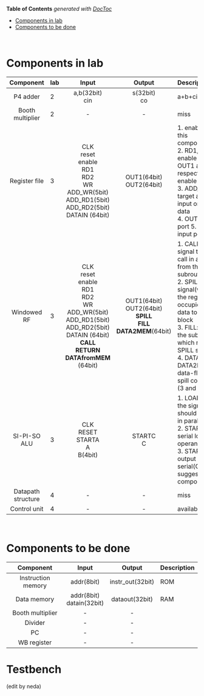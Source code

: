 <!-- START doctoc generated TOC please keep comment here to allow auto update -->
<!-- DON'T EDIT THIS SECTION, INSTEAD RE-RUN doctoc TO UPDATE -->
**Table of Contents**  *generated with [DocToc](https://github.com/thlorenz/doctoc)*

- [Components in lab](#components-in-lab)
- [Components to be done](#components-to-be-done)

<!-- END doctoc generated TOC please keep comment here to allow auto update -->
</br>

# Components in lab
| Component | lab | Input | Output | Description |
|:---:|:---|:---:|:---:|:---|
| P4 adder  | 2 | a,b(32bit) </br> cin | s(32bit) </br> co | a+b+cin=cout & s |
| Booth multiplier | 2 |-|-|miss|
| Register file | 3 |CLK </br> reset </br> enable </br> RD1 </br> RD2 </br> WR</br> ADD_WR(5bit) </br> ADD_RD1(5bit) </br> ADD_RD2(5bit) </br> DATAIN (64bit)|OUT1(64bit)</br> OUT2(64bit)|1. enable: enable this component(high)</br> 2. RD1,RD2,WR: enable read from OUT1 and OUT2 respectively and enable write</br> 3. ADD_xxx: the target address of input or output data</br> 4. OUTx: output port 5. DATAIN: input port|
| Windowed RF| 3 | CLK </br> reset </br> enable </br> RD1 </br> RD2 </br> WR</br> ADD_WR(5bit) </br> ADD_RD1(5bit) </br> ADD_RD2(5bit) </br> DATAIN (64bit) </br> **CALL** </br> **RETURN** </br> **DATAfromMEM** (64bit) | OUT1(64bit)</br> OUT2(64bit)</br> **SPILL** </br> **FILL** </br> **DATA2MEM**(64bit) |1. CALL,RETURN: signal that used to call in and quit out from the subroutine</br> 2. SPILL: overflow signal(when all the reg are occupied),transfer data to external block</br> 3. FILL: deal with the subroutine which raises the SPILL signal </br> 4. DATAfromMEM, DATA2MEM: the data-flow under spill condition</br>(3 and 4 not sure)|
| SI-PI-SO ALU | 3 | CLK</br> RESET</br> STARTA</br> A</br> B(4bit)</br> |STARTC</br> C| 1. LOADB: during the signal high B should be loaded in parallel(4 bits) </br> 2. STARTA: start serial load operand A </br> 3. STARTC: start output C in serial(Only sum)</br> suggest redo this component |
| Datapath structure | 4 |-|-|miss|
| Control unit| 4 |-|-|available|

</br>

# Components to be done

| Component | Input | Output | Description |
|:---:|:---:|:---:|:---|
| Instruction memory | addr(8bit) | instr_out(32bit) | ROM |
| Data memory | addr(8bit)</br> datain(32bit)|dataout(32bit)| RAM |
| Booth multiplier |-|-||
| Divider |-|-||
| PC |-|-||
| WB register |-|-||

# Testbench
(edit by neda)




